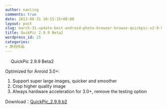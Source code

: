 ```yaml
---
author: nanling
comments: true
date: 2013-08-31 10:15:15+08:00
layout: post
slug: march-31-update-best-android-photo-browser-browse-quickpic-v2-9-9-beta2
title: QuikPic 2.9.9 Beta2
wordpress_id: 15
categories:
- 原创作品
---
```


　 QuickPic 2.9.9 Beta2

Optimized for Anroid 3.0+:
1. Support super large images, quicker and smoother
2. Crop higher quality image
3. Always hardware acceleration for 3.0+, remove the testing option

Download：[QuickPic_2.9.9.b2](/assets/QuickPic_2.9.9.b2.apk)
